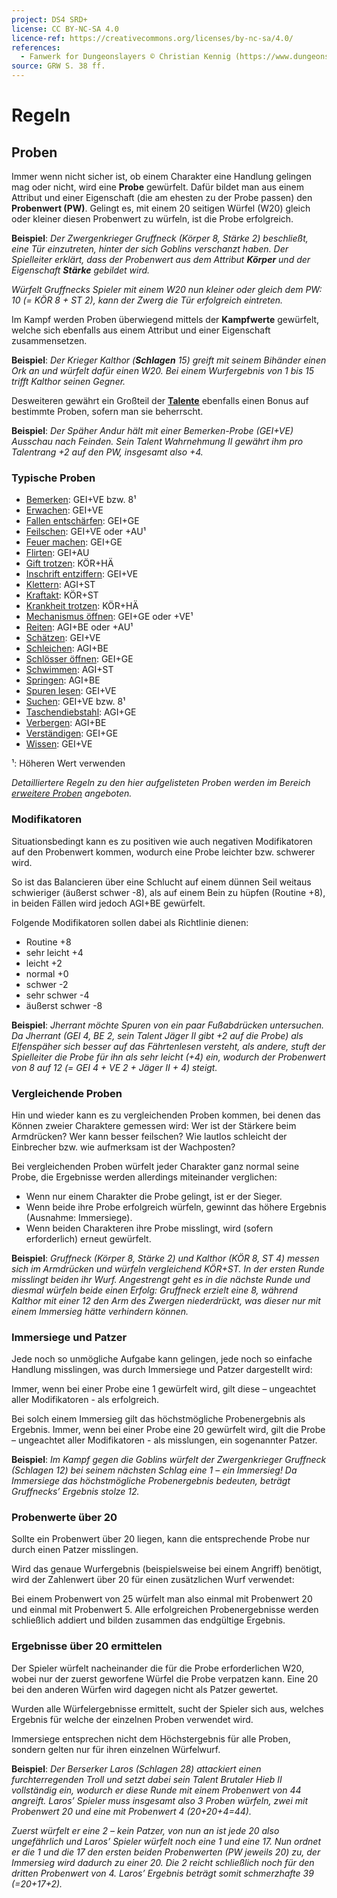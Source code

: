 ```yaml
---
project: DS4 SRD+
license: CC BY-NC-SA 4.0
licence-ref: https://creativecommons.org/licenses/by-nc-sa/4.0/
references: 
  - Fanwerk for Dungeonslayers © Christian Kennig (https://www.dungeonslayers.net/)
source: GRW S. 38 ff.
---
```


# Regeln

## Proben

Immer wenn nicht sicher ist, ob einem Charakter eine Handlung gelingen mag oder nicht, wird eine **Probe** gewürfelt. Dafür bildet man aus einem Attribut und einer Eigenschaft (die am ehesten zu der Probe passen) den **Probenwert (PW)**. Gelingt es, mit einem 20 seitigen Würfel (W20) gleich oder kleiner diesen Probenwert zu würfeln, ist die Probe erfolgreich.

**Beispiel**: _Der Zwergenkrieger Gruffneck (Körper 8, Stärke 2) beschließt, eine Tür einzutreten, hinter der sich Goblins verschanzt haben. Der Spielleiter erklärt, dass der Probenwert aus dem Attribut **Körper** und der Eigenschaft **Stärke** gebildet wird._

_Würfelt Gruffnecks Spieler mit einem W20 nun kleiner oder gleich dem PW: 10 (= KÖR 8 + ST 2),
kann der Zwerg die Tür erfolgreich eintreten._

Im Kampf werden Proben überwiegend mittels der **Kampfwerte** gewürfelt, welche sich ebenfalls aus einem Attribut und einer Eigenschaft zusammensetzen.

**Beispiel**: _Der Krieger Kalthor (**Schlagen** 15) greift mit seinem Bihänder einen Ork an und würfelt dafür einen W20. Bei einem Wurfergebnis von 1 bis 15 trifft Kalthor seinen Gegner._

Desweiteren gewährt ein Großteil der **[Talente](talente.md)** ebenfalls einen Bonus auf bestimmte Proben, sofern man sie beherrscht.

**Beispiel**: _Der Späher Andur hält mit einer Bemerken-Probe (GEI+VE) Ausschau nach Feinden. Sein Talent Wahrnehmung II gewährt ihm pro Talentrang +2 auf den PW, insgesamt also +4._

### Typische Proben

- [Bemerken](spielleitung-erweiterte-proben.md#bemerken-geive-bzw-8): GEI+VE bzw. 8¹
- [Erwachen](spielleitung-erweiterte-proben.md#erwachen-geive): GEI+VE
- [Fallen entschärfen](spielleitung-erweiterte-proben.md#fallen-entschärfen-geige): GEI+GE
- [Feilschen](spielleitung-erweiterte-proben.md#feilschen-geigeau): GEI+VE oder +AU¹
- [Feuer machen](spielleitung-erweiterte-proben.md#feuer-machen-geige): GEI+GE
- [Flirten](spielleitung-erweiterte-proben.md#flirten-geiau): GEI+AU
- [Gift trotzen](spielleitung-erweiterte-proben.md#gift-trotzen-körhä): KÖR+HÄ
- [Inschrift entziffern](spielleitung-erweiterte-proben.md#inschrift-entziffern-geive): GEI+VE
- [Klettern](spielleitung-erweiterte-proben.md#klettern-agist): AGI+ST
- [Kraftakt](spielleitung-erweiterte-proben.md#kraftakt-körst): KÖR+ST
- [Krankheit trotzen](spielleitung-erweiterte-proben.md#krankheit-trotzen-körhä): KÖR+HÄ
- [Mechanismus öffnen](spielleitung-erweiterte-proben.md#mechanismus-öffnen-geigeve): GEI+GE oder +VE¹
- [Reiten](spielleitung-erweiterte-proben.md#reiten-agibeau): AGI+BE oder +AU¹
- [Schätzen](spielleitung-erweiterte-proben.md#schätzen-geige): GEI+VE
- [Schleichen](spielleitung-erweiterte-proben.md#schleichen-agibe): AGI+BE
- [Schlösser öffnen](spielleitung-erweiterte-proben.md#schlösser-öffnen-geige): GEI+GE
- [Schwimmen](spielleitung-erweiterte-proben.md#schwimmen-agist): AGI+ST
- [Springen](spielleitung-erweiterte-proben.md#springen-agibe): AGI+BE
- [Spuren lesen](spielleitung-erweiterte-proben.md#spuren-lesen-geive): GEI+VE
- [Suchen](spielleitung-erweiterte-proben.md#suchen-geive-bzw.-8): GEI+VE bzw. 8¹
- [Taschendiebstahl](spielleitung-erweiterte-proben.md#taschendiebstahl-agibe): AGI+GE
- [Verbergen](spielleitung-erweiterte-proben.md#verbergen-agibe): AGI+BE
- [Verständigen](spielleitung-erweiterte-proben.md#verständigen-geige): GEI+GE
- [Wissen](spielleitung-erweiterte-proben.md#wissen-geive): GEI+VE

¹: Höheren Wert verwenden

_Detailliertere Regeln zu den hier aufgelisteten Proben werden im Bereich [erweitere Proben](spielleitung-erweiterte-proben.md) angeboten._

### Modifikatoren

Situationsbedingt kann es zu positiven wie auch negativen Modifikatoren auf den Probenwert kommen, wodurch eine Probe leichter bzw. schwerer wird.

So ist das Balancieren über eine Schlucht auf einem dünnen Seil weitaus schwieriger (äußerst schwer -8), als auf einem Bein zu hüpfen (Routine +8), in beiden Fällen wird jedoch AGI+BE gewürfelt.

Folgende Modifikatoren sollen dabei als Richtlinie dienen:

- Routine +8
- sehr leicht +4
- leicht +2
- normal +0
- schwer -2
- sehr schwer -4
- äußerst schwer -8

**Beispiel**: _Jherrant möchte Spuren von ein paar Fußabdrücken untersuchen. Da Jherrant (GEI 4, BE 2, sein Talent Jäger II gibt +2 auf die Probe) als Elfenspäher sich besser auf das Fährtenlesen versteht, als andere, stuft der Spielleiter die Probe für ihn als sehr leicht (+4) ein, wodurch der Probenwert von 8 auf 12 (= GEI 4 + VE 2 + Jäger II + 4) steigt._

### Vergleichende Proben

Hin und wieder kann es zu vergleichenden Proben kommen, bei denen das Können zweier Charaktere gemessen wird: Wer ist der Stärkere beim Armdrücken? Wer kann besser feilschen? Wie lautlos schleicht der Einbrecher bzw. wie aufmerksam ist der Wachposten?

Bei vergleichenden Proben würfelt jeder Charakter ganz normal seine Probe, die Ergebnisse werden allerdings miteinander verglichen:

- Wenn nur einem Charakter die Probe gelingt, ist er der Sieger.
- Wenn beide ihre Probe erfolgreich würfeln, gewinnt das höhere Ergebnis
  (Ausnahme: Immersiege).
- Wenn beiden Charakteren ihre Probe misslingt, wird (sofern erforderlich)
  erneut gewürfelt.

**Beispiel**: _Gruffneck (Körper 8, Stärke 2) und Kalthor (KÖR 8, ST 4) messen sich im Armdrücken und würfeln vergleichend KÖR+ST. In der ersten Runde misslingt beiden ihr Wurf. Angestrengt geht es in die nächste Runde und diesmal würfeln beide einen Erfolg: Gruffneck erzielt eine 8, während Kalthor mit einer 12 den Arm des Zwergen niederdrückt, was dieser nur mit einem Immersieg hätte verhindern können._

### Immersiege und Patzer

Jede noch so unmögliche Aufgabe kann gelingen, jede noch so einfache Handlung misslingen, was durch Immersiege und Patzer dargestellt wird:

Immer, wenn bei einer Probe eine 1 gewürfelt wird, gilt diese – ungeachtet aller Modifikatoren - als erfolgreich.

Bei solch einem Immersieg gilt das höchstmögliche Probenergebnis als Ergebnis. Immer, wenn bei einer Probe eine 20 gewürfelt wird, gilt die Probe – ungeachtet aller Modifikatoren - als misslungen, ein sogenannter Patzer.

**Beispiel**: _Im Kampf gegen die Goblins würfelt der Zwergenkrieger Gruffneck (Schlagen 12) bei seinem nächsten Schlag eine 1 – ein Immersieg! Da Immersiege das höchstmögliche Probenergebnis bedeuten, beträgt Gruffnecks’ Ergebnis stolze 12._

### Probenwerte über 20

Sollte ein Probenwert über 20 liegen, kann die entsprechende Probe nur durch einen Patzer misslingen.

Wird das genaue Wurfergebnis (beispielsweise bei einem Angriff) benötigt, wird der Zahlenwert über 20 für einen zusätzlichen Wurf verwendet:

Bei einem Probenwert von 25 würfelt man also einmal mit Probenwert 20 und einmal mit Probenwert 5. Alle erfolgreichen Probenergebnisse werden schließlich addiert und bilden zusammen das endgültige Ergebnis.

### Ergebnisse über 20 ermittelen

Der Spieler würfelt nacheinander die für die Probe erforderlichen W20, wobei nur der zuerst geworfene Würfel die Probe verpatzen kann. Eine 20 bei den anderen Würfen wird dagegen nicht als Patzer gewertet.

Wurden alle Würfelergebnisse ermittelt, sucht der Spieler sich aus, welches Ergebnis für welche der einzelnen Proben verwendet wird.

Immersiege entsprechen nicht dem Höchstergebnis für alle Proben, sondern gelten nur für ihren einzelnen Würfelwurf.

**Beispiel**: _Der Berserker Laros (Schlagen 28) attackiert einen furchterregenden Troll und setzt dabei sein Talent Brutaler Hieb II vollständig ein, wodurch er diese Runde mit einem Probenwert von 44 angreift. Laros’ Spieler muss insgesamt also 3 Proben würfeln, zwei mit Probenwert 20 und eine mit Probenwert 4 (20+20+4=44)._

_Zuerst würfelt er eine 2 – kein Patzer, von nun an ist jede 20 also ungefährlich und Laros’ Spieler würfelt noch eine 1 und eine 17. Nun ordnet er die 1 und die 17 den ersten beiden Probenwerten (PW jeweils 20) zu, der Immersieg wird dadurch zu einer 20. Die 2 reicht schließlich noch für den dritten Probenwert von 4. Laros’ Ergebnis beträgt somit schmerzhafte 39
(=20+17+2)._

